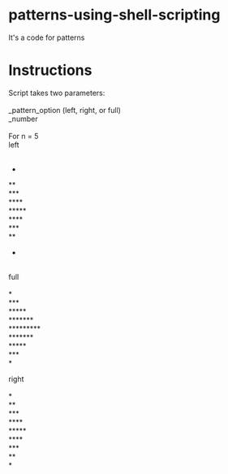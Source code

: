# patterns-using-shell-scripting
It's a code for patterns
<br />
# Instructions 
Script takes two parameters: <br />
<br />
_pattern_option (left, right, or full) <br />
_number <br />
<br />
For n = 5 <br />
left <br /> 
<br />
* <br />
** <br />
*** <br />
**** <br />
***** <br />
**** <br />
*** <br />
** <br />
* <br />
<br />
full <br />
<br />
      * <br />
     *** <br />
    ***** <br />
   ******* <br />
  ********* <br />
   ******* <br />
    ***** <br />
     *** <br />
      * <br />

right <br />
<br />
      * <br />
     ** <br />
    *** <br />
   **** <br />
  ***** <br />
   **** <br />
    *** <br />
     ** <br />
      * <br />
